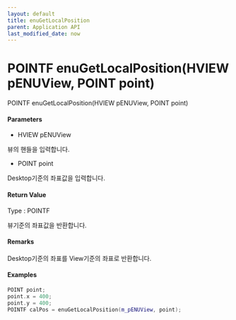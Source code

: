```yaml
---
layout: default
title: enuGetLocalPosition
parent: Application API
last_modified_date: now
---
```

# POINTF enuGetLocalPosition\(HVIEW pENUView, POINT point\)

POINTF enuGetLocalPosition\(HVIEW pENUView, POINT point\)

#### Parameters

* HVIEW pENUView

뷰의 핸들을 입력합니다.

* POINT point

Desktop기준의 좌표값을 입력합니다.

#### Return Value

Type : POINTF

뷰기준의 좌표값을 반환합니다.

#### Remarks

Desktop기준의 좌표를 View기준의 좌표로 반환합니다.

#### Examples

```cpp
POINT point;
point.x = 400;
point.y = 400;
POINTF calPos = enuGetLocalPosition(m_pENUView, point);
```



